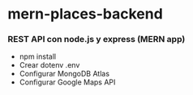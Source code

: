 # mern-places-backend
### REST API con node.js y express (MERN app)

- npm install
- Crear dotenv .env
- Configurar MongoDB Atlas
- Configurar Google Maps API
